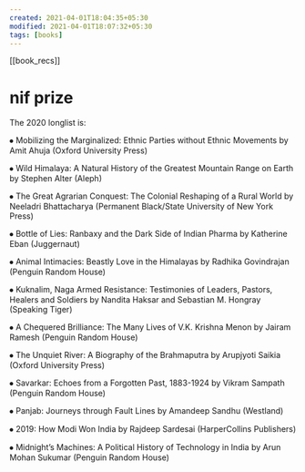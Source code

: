 ```yaml
---
created: 2021-04-01T18:04:35+05:30
modified: 2021-04-01T18:07:32+05:30
tags: [books]
---
```

[[book_recs]]
# nif prize

The 2020 longlist is:

⦁ Mobilizing the Marginalized: Ethnic Parties without Ethnic Movements by Amit Ahuja (Oxford University Press)

⦁ Wild Himalaya: A Natural History of the Greatest Mountain Range on Earth by Stephen Alter (Aleph)

⦁ The Great Agrarian Conquest: The Colonial Reshaping of a Rural World by Neeladri Bhattacharya (Permanent Black/State University of New York Press)

⦁ Bottle of Lies: Ranbaxy and the Dark Side of Indian Pharma by Katherine Eban (Juggernaut)

⦁ Animal Intimacies: Beastly Love in the Himalayas by Radhika Govindrajan (Penguin Random House)

⦁ Kuknalim, Naga Armed Resistance: Testimonies of Leaders, Pastors, Healers and Soldiers by Nandita Haksar and Sebastian M. Hongray (Speaking Tiger)

⦁ A Chequered Brilliance: The Many Lives of V.K. Krishna Menon by Jairam Ramesh (Penguin Random House)

⦁ The Unquiet River: A Biography of the Brahmaputra by Arupjyoti Saikia (Oxford University Press)

⦁ Savarkar: Echoes from a Forgotten Past, 1883-1924 by Vikram Sampath (Penguin Random House)

⦁ Panjab: Journeys through Fault Lines by Amandeep Sandhu (Westland)

⦁ 2019: How Modi Won India by Rajdeep Sardesai (HarperCollins Publishers)

⦁ Midnight’s Machines: A Political History of Technology in India by Arun Mohan Sukumar (Penguin Random House)